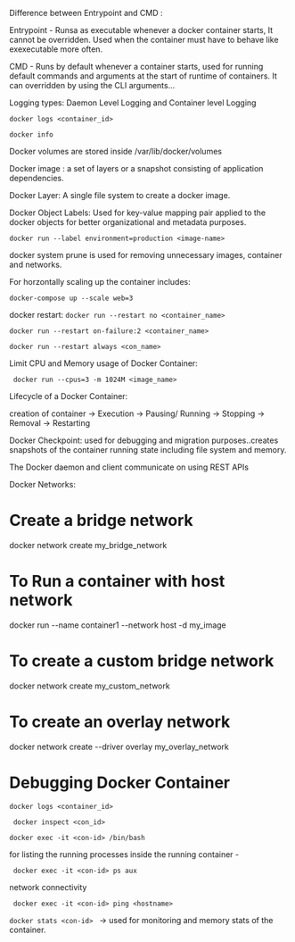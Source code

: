 Difference between Entrypoint and CMD :

Entrypoint - Runsa as executable whenever a docker container starts, It cannot be overridden. Used when the container must have to behave like exexecutable more often.

CMD - Runs by default whenever a container starts, used for running default commands and arguments at the start of runtime of containers. It can overridden by using the CLI arguments...


Logging types:  Daemon Level Logging and Container level Logging

```docker logs <container_id> ```

```docker info```

Docker volumes are stored inside /var/lib/docker/volumes

Docker image : a set of layers or a snapshot consisting of application dependencies.

Docker Layer: A single file system to create a docker image.

Docker Object Labels: Used for key-value mapping pair applied to the docker objects for better organizational and metadata purposes.

```docker run --label environment=production <image-name> ```

docker system prune is used for removing unnecessary images, container and networks.



For horzontally scaling up the container includes:

``` docker-compose up --scale web=3 ```


docker restart:
```docker run --restart no <container_name> ```

```docker run --restart on-failure:2 <container_name>```

```docker run --restart always <con_name>```


Limit CPU and Memory usage of Docker Container:

``` docker run --cpus=3 -m 1024M <image_name>```

Lifecycle of a Docker Container:


creation of container -> Execution -> Pausing/ Running -> Stopping -> Removal -> Restarting


Docker Checkpoint: used for debugging and migration purposes..creates snapshots of the container running state including file system and memory.

The Docker daemon and client communicate on using REST APIs

Docker Networks:

# Create a bridge network
docker network create my_bridge_network

# To Run a container with host network
docker run --name container1 --network host -d my_image

# To create a custom bridge network
docker network create my_custom_network

# To create an overlay network
docker network create --driver overlay my_overlay_network



# Debugging Docker Container

``` docker logs <container_id> ```

``` docker inspect <con_id>```

``` docker exec -it <con-id> /bin/bash ```

for listing the running processes inside the running container -

``` docker exec -it <con-id> ps aux```

network connectivity

``` docker exec -it <con-id> ping <hostname>```
 
 ```docker stats <con-id> ``` -> used for monitoring and memory stats of the container.
